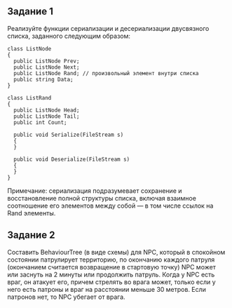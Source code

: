 ## Задание 1
Реализуйте функции сериализации и десериализации двусвязного списка, заданного следующим образом:

    class ListNode
    {
      public ListNode Prev;
      public ListNode Next;
      public ListNode Rand; // произвольный элемент внутри списка
      public string Data;
    }
    
    class ListRand
    {
      public ListNode Head;
      public ListNode Tail;
      public int Count;
      
      public void Serialize(FileStream s)
      {
      }
      
      public void Deserialize(FileStream s)
      {
      }
    }
    
Примечание: сериализация подразумевает сохранение и восстановление
полной структуры списка, включая взаимное соотношение его элементов между
собой — в том числе ссылок на Rand элементы.

## Задание 2
Составить BehaviourTree (в виде схемы) для NPC, который в спокойном
состоянии патрулирует территорию, по окончанию каждого патруля
(окончанием считается возвращение в стартовую точку) NPC может или заснуть
на 2 минуты или продолжить патруль. Когда у NPC есть враг, он атакует его,
причем стрелять во врага может, только если у него есть патроны и враг на
расстоянии меньше 30 метров. Если патронов нет, то NPC убегает от врага.
